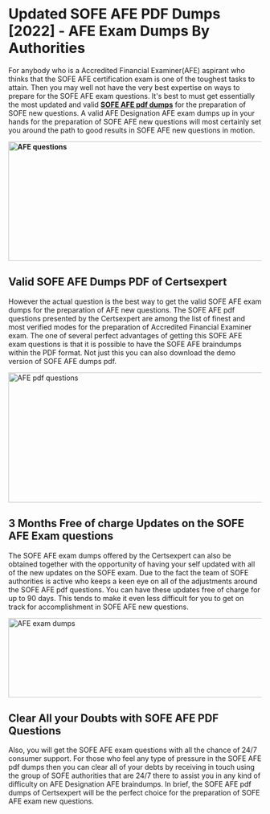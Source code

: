 <h1><strong>Updated SOFE AFE PDF Dumps [2022] - AFE Exam Dumps By Authorities&nbsp;</strong></h1>
<p><span style="font-weight: 400;">For anybody who is a Accredited Financial Examiner(AFE) aspirant who thinks that the SOFE AFE certification exam is one of the toughest tasks to attain. Then you may well not have the very best expertise on ways to prepare for the SOFE AFE exam questions. It's best to must get essentially the most updated and valid <strong><a href="https://www.certsexpert.com/AFE-pdf-questions.html">SOFE AFE pdf dumps</a></strong> for the preparation of SOFE new questions. A valid AFE Designation AFE exam dumps up in your hands for the preparation of SOFE AFE new questions will most certainly set you around the path to good results in SOFE AFE new questions in motion.</span></p>
<p><span style="font-weight: 400;"><strong><img style="display: block; margin-left: auto; margin-right: auto;" src="https://i.ibb.co/QXh983F/73475278-2429792180625311-4586132736837681152-n.jpg" alt="AFE questions" width="632" height="238" /></strong></span></p>
<h2><strong>Valid SOFE AFE Dumps PDF of Certsexpert</strong></h2>
<p><span style="font-weight: 400;">However the actual question is the best way to get the valid SOFE AFE exam dumps for the preparation of AFE new questions. The SOFE AFE pdf questions presented by the Certsexpert are among the list of finest and most verified modes for the preparation of Accredited Financial Examiner exam. The one of several perfect advantages of getting this SOFE AFE exam questions is that it is possible to have the SOFE AFE braindumps within the PDF format. Not just this you can also download the demo version of SOFE AFE dumps pdf.</span></p>
<p><span style="font-weight: 400;"><img style="display: block; margin-left: auto; margin-right: auto;" src="https://i.ibb.co/Jd8hN2L/76714008-3182067705200142-8735104740007870464-n.jpg" alt="AFE pdf questions" width="701" height="259" /></span></p>
<h2><strong>3 Months Free of charge Updates on the SOFE AFE Exam questions</strong></h2>
<p><span style="font-weight: 400;">The SOFE AFE exam dumps offered by the Certsexpert can also be obtained together with the opportunity of having your self updated with all of the new updates on the SOFE exam. Due to the fact the team of SOFE authorities is active who keeps a keen eye on all of the adjustments around the SOFE AFE pdf questions. You can have these updates free of charge for up to 90 days. This tends to make it even less difficult for you to get on track for accomplishment in SOFE AFE new questions.</span></p>
<p><span style="font-weight: 400;"><a href="https://www.certsexpert.com/AFE-pdf-questions.html"><img style="display: block; margin-left: auto; margin-right: auto;" src="https://i.ibb.co/TMnKrkJ/75398236-424489711531572-5064688549987614720-n.jpg" alt="AFE exam dumps" width="714" height="158" /></a></span></p>
<h2><strong>Clear All your Doubts with SOFE AFE PDF Questions</strong></h2>
<p>Also, you will get the SOFE AFE exam questions with all the chance of 24/7 consumer support. For those who feel any type of pressure in the SOFE AFE pdf dumps then you can clear all of your debts by receiving in touch using the group of SOFE authorities that are 24/7 there to assist you in any kind of difficulty on AFE Designation AFE braindumps. In brief, the SOFE AFE pdf dumps of Certsexpert will be the perfect choice for the preparation of SOFE AFE exam new questions.</p>
